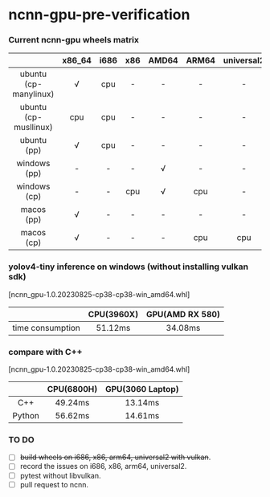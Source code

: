 # ncnn-gpu-pre-verification
### Current ncnn-gpu wheels matrix 

|                       | x86_64 | i686 | x86  | AMD64 | ARM64 | universal2 |
| :-------------------: | :----: | :--: | :--: | :---: | :---: | :--------: |
| ubuntu (cp-manylinux) |   √    | cpu  |  -   |   -   |   -   |     -      |
| ubuntu (cp-musllinux) |  cpu   | cpu  |  -   |   -   |   -   |     -      |
|      ubuntu (pp)      |   √    | cpu  |  -   |   -   |   -   |     -      |
|     windows (pp)      |   -    |  -   |  -   |   √   |   -   |     -      |
|     windows (cp)      |   -    |  -   | cpu  |   √   |  cpu  |     -      |
|      macos (pp)       |   √    |  -   |  -   |   -   |   -   |     -      |
|      macos (cp)       |   √    |  -   |  -   |   -   |  cpu  |    cpu     |

### yolov4-tiny inference on windows  (without installing vulkan sdk)

[ncnn_gpu-1.0.20230825-cp38-cp38-win_amd64.whl]

|                  | CPU(3960X) | GPU(AMD RX 580) |
| :--------------: | :--------: | :-------------: |
| time consumption |  51.12ms   |     34.08ms     |

### compare with C++

[ncnn_gpu-1.0.20230825-cp38-cp38-win_amd64.whl]

|        | CPU(6800H) | GPU(3060 Laptop) |
| :----: | :--------: | :--------------: |
|  C++   |  49.24ms   |     13.14ms      |
| Python |  56.62ms   |     14.61ms      |

### TO DO

- [ ] ~~build wheels on i686, x86, arm64, universal2 with vulkan~~.
- [ ] record the issues on i686, x86, arm64, universal2.
- [ ] pytest without libvulkan.
- [ ] pull request to ncnn.